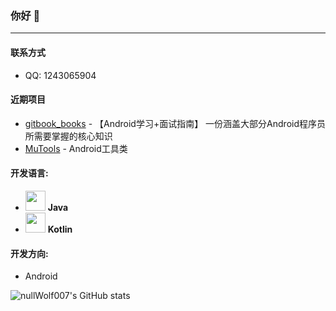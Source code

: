 ### 你好 👋

___

#### 联系方式

* QQ: 1243065904

#### 近期项目

* [gitbook_books](https://github.com/nullWolf007/gitbook_books) - 【Android学习+面试指南】 一份涵盖大部分Android程序员所需要掌握的核心知识
* [MuTools](https://github.com/nullWolf007/MuTools) - Android工具类

#### 开发语言: 

* <img src="https://logoeps.com/wp-content/uploads/2013/03/java-eps-vector-logo.png" width="32"/>  **Java**
* <img src="https://upload.wikimedia.org/wikipedia/commons/0/06/Kotlin_Icon.svg" width="32"/> **Kotlin**  

#### 开发方向:

* Android



<img align="left"  src="https://github-readme-stats.vercel.app/api?username=nullWolf007&count_private=true&theme=cobalt" alt="nullWolf007's GitHub stats"  />


